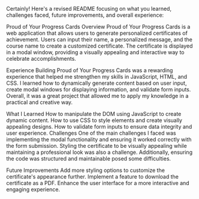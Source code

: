 Certainly! Here's a revised README focusing on what you learned, challenges faced, future improvements, and overall experience:

Proud of Your Progress Cards
Overview
Proud of Your Progress Cards is a web application that allows users to generate personalized certificates of achievement. Users can input their name, a personalized message, and the course name to create a customized certificate. The certificate is displayed in a modal window, providing a visually appealing and interactive way to celebrate accomplishments.

Experience
Building Proud of Your Progress Cards was a rewarding experience that helped me strengthen my skills in JavaScript, HTML, and CSS. I learned how to dynamically generate content based on user input, create modal windows for displaying information, and validate form inputs. Overall, it was a great project that allowed me to apply my knowledge in a practical and creative way.

What I Learned
How to manipulate the DOM using JavaScript to create dynamic content.
How to use CSS to style elements and create visually appealing designs.
How to validate form inputs to ensure data integrity and user experience.
Challenges
One of the main challenges I faced was implementing the modal functionality and ensuring it worked correctly with the form submission. Styling the certificate to be visually appealing while maintaining a professional look was also a challenge. Additionally, ensuring the code was structured and maintainable posed some difficulties.

Future Improvements
Add more styling options to customize the certificate's appearance further.
Implement a feature to download the certificate as a PDF.
Enhance the user interface for a more interactive and engaging experience.
